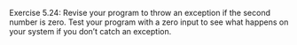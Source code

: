 Exercise 5.24: Revise your program to throw an exception if the second
number is zero. Test your program with a zero input to see what happens on
your system if you don’t catch an exception.